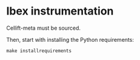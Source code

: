 # Ibex instrumentation

Cellift-meta must be sourced.

Then, start with installing the Python requirements:

```
make installrequirements
```

